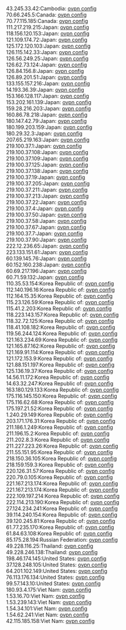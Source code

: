 43.245.33.42:Cambodia: [ovpn config](vpn/43_245_33_42.ovpn)  
70.66.245.5:Canada: [ovpn config](vpn/70_66_245_5.ovpn)  
70.77.115.185:Canada: [ovpn config](vpn/70_77_115_185.ovpn)  
111.217.219.215:Japan: [ovpn config](vpn/111_217_219_215.ovpn)  
118.156.120.153:Japan: [ovpn config](vpn/118_156_120_153.ovpn)  
121.109.174.72:Japan: [ovpn config](vpn/121_109_174_72.ovpn)  
125.172.120.103:Japan: [ovpn config](vpn/125_172_120_103.ovpn)  
126.115.142.33:Japan: [ovpn config](vpn/126_115_142_33.ovpn)  
126.56.249.25:Japan: [ovpn config](vpn/126_56_249_25.ovpn)  
126.62.73.124:Japan: [ovpn config](vpn/126_62_73_124.ovpn)  
126.84.156.8:Japan: [ovpn config](vpn/126_84_156_8.ovpn)  
126.89.201.51:Japan: [ovpn config](vpn/126_89_201_51.ovpn)  
133.155.157.216:Japan: [ovpn config](vpn/133_155_157_216.ovpn)  
14.193.36.39:Japan: [ovpn config](vpn/14_193_36_39.ovpn)  
153.166.128.117:Japan: [ovpn config](vpn/153_166_128_117.ovpn)  
153.202.161.139:Japan: [ovpn config](vpn/153_202_161_139.ovpn)  
159.28.216.203:Japan: [ovpn config](vpn/159_28_216_203.ovpn)  
160.86.78.218:Japan: [ovpn config](vpn/160_86_78_218.ovpn)  
180.147.42.79:Japan: [ovpn config](vpn/180_147_42_79.ovpn)  
180.199.203.159:Japan: [ovpn config](vpn/180_199_203_159.ovpn)  
180.29.32.3:Japan: [ovpn config](vpn/180_29_32_3.ovpn)  
207.65.219.163:Japan: [ovpn config](vpn/207_65_219_163.ovpn)  
219.100.37.1:Japan: [ovpn config](vpn/219_100_37_1.ovpn)  
219.100.37.108:Japan: [ovpn config](vpn/219_100_37_108.ovpn)  
219.100.37.109:Japan: [ovpn config](vpn/219_100_37_109.ovpn)  
219.100.37.125:Japan: [ovpn config](vpn/219_100_37_125.ovpn)  
219.100.37.138:Japan: [ovpn config](vpn/219_100_37_138.ovpn)  
219.100.37.19:Japan: [ovpn config](vpn/219_100_37_19.ovpn)  
219.100.37.205:Japan: [ovpn config](vpn/219_100_37_205.ovpn)  
219.100.37.211:Japan: [ovpn config](vpn/219_100_37_211.ovpn)  
219.100.37.213:Japan: [ovpn config](vpn/219_100_37_213.ovpn)  
219.100.37.22:Japan: [ovpn config](vpn/219_100_37_22.ovpn)  
219.100.37.4:Japan: [ovpn config](vpn/219_100_37_4.ovpn)  
219.100.37.50:Japan: [ovpn config](vpn/219_100_37_50.ovpn)  
219.100.37.58:Japan: [ovpn config](vpn/219_100_37_58.ovpn)  
219.100.37.67:Japan: [ovpn config](vpn/219_100_37_67.ovpn)  
219.100.37.7:Japan: [ovpn config](vpn/219_100_37_7.ovpn)  
219.100.37.90:Japan: [ovpn config](vpn/219_100_37_90.ovpn)  
222.12.236.65:Japan: [ovpn config](vpn/222_12_236_65.ovpn)  
223.133.151.61:Japan: [ovpn config](vpn/223_133_151_61.ovpn)  
60.139.145.76:Japan: [ovpn config](vpn/60_139_145_76.ovpn)  
60.152.160.238:Japan: [ovpn config](vpn/60_152_160_238.ovpn)  
60.69.217.196:Japan: [ovpn config](vpn/60_69_217_196.ovpn)  
60.71.59.132:Japan: [ovpn config](vpn/60_71_59_132.ovpn)  
110.35.53.154:Korea Republic of: [ovpn config](vpn/110_35_53_154.ovpn)  
112.140.196.16:Korea Republic of: [ovpn config](vpn/112_140_196_16.ovpn)  
112.164.15.35:Korea Republic of: [ovpn config](vpn/112_164_15_35.ovpn)  
115.23.126.59:Korea Republic of: [ovpn config](vpn/115_23_126_59.ovpn)  
115.41.2.203:Korea Republic of: [ovpn config](vpn/115_41_2_203.ovpn)  
118.223.143.157:Korea Republic of: [ovpn config](vpn/118_223_143_157.ovpn)  
118.32.72.125:Korea Republic of: [ovpn config](vpn/118_32_72_125.ovpn)  
118.41.108.182:Korea Republic of: [ovpn config](vpn/118_41_108_182.ovpn)  
119.56.244.124:Korea Republic of: [ovpn config](vpn/119_56_244_124.ovpn)  
121.163.234.69:Korea Republic of: [ovpn config](vpn/121_163_234_69.ovpn)  
121.165.87.162:Korea Republic of: [ovpn config](vpn/121_165_87_162.ovpn)  
121.169.91.114:Korea Republic of: [ovpn config](vpn/121_169_91_114.ovpn)  
121.172.153.9:Korea Republic of: [ovpn config](vpn/121_172_153_9.ovpn)  
121.88.151.197:Korea Republic of: [ovpn config](vpn/121_88_151_197.ovpn)  
125.136.19.37:Korea Republic of: [ovpn config](vpn/125_136_19_37.ovpn)  
14.56.11.172:Korea Republic of: [ovpn config](vpn/14_56_11_172.ovpn)  
14.63.32.247:Korea Republic of: [ovpn config](vpn/14_63_32_247.ovpn)  
163.180.129.133:Korea Republic of: [ovpn config](vpn/163_180_129_133.ovpn)  
175.116.145.150:Korea Republic of: [ovpn config](vpn/175_116_145_150.ovpn)  
175.116.62.68:Korea Republic of: [ovpn config](vpn/175_116_62_68.ovpn)  
175.197.21.52:Korea Republic of: [ovpn config](vpn/175_197_21_52.ovpn)  
1.240.29.149:Korea Republic of: [ovpn config](vpn/1_240_29_149.ovpn)  
203.171.176.31:Korea Republic of: [ovpn config](vpn/203_171_176_31.ovpn)  
211.186.1.249:Korea Republic of: [ovpn config](vpn/211_186_1_249.ovpn)  
211.196.15.2:Korea Republic of: [ovpn config](vpn/211_196_15_2.ovpn)  
211.202.8.3:Korea Republic of: [ovpn config](vpn/211_202_8_3.ovpn)  
211.227.223.26:Korea Republic of: [ovpn config](vpn/211_227_223_26.ovpn)  
211.55.151.95:Korea Republic of: [ovpn config](vpn/211_55_151_95.ovpn)  
218.150.36.105:Korea Republic of: [ovpn config](vpn/218_150_36_105.ovpn)  
218.159.159.3:Korea Republic of: [ovpn config](vpn/218_159_159_3.ovpn)  
220.126.31.57:Korea Republic of: [ovpn config](vpn/220_126_31_57.ovpn)  
220.79.0.105:Korea Republic of: [ovpn config](vpn/220_79_0_105.ovpn)  
221.167.213.174:Korea Republic of: [ovpn config](vpn/221_167_213_174.ovpn)  
221.167.213.174:Korea Republic of: [ovpn config](vpn/221_167_213_174.ovpn)  
222.109.197.214:Korea Republic of: [ovpn config](vpn/222_109_197_214.ovpn)  
222.114.213.190:Korea Republic of: [ovpn config](vpn/222_114_213_190.ovpn)  
27.124.234.241:Korea Republic of: [ovpn config](vpn/27_124_234_241.ovpn)  
39.114.240.154:Korea Republic of: [ovpn config](vpn/39_114_240_154.ovpn)  
39.120.245.81:Korea Republic of: [ovpn config](vpn/39_120_245_81.ovpn)  
61.77.235.170:Korea Republic of: [ovpn config](vpn/61_77_235_170.ovpn)  
61.84.63.108:Korea Republic of: [ovpn config](vpn/61_84_63_108.ovpn)  
85.175.28.194:Russian Federation: [ovpn config](vpn/85_175_28_194.ovpn)  
49.228.116.25:Thailand: [ovpn config](vpn/49_228_116_25.ovpn)  
49.228.246.138:Thailand: [ovpn config](vpn/49_228_246_138.ovpn)  
198.46.174.145:United States: [ovpn config](vpn/198_46_174_145.ovpn)  
37.128.248.105:United States: [ovpn config](vpn/37_128_248_105.ovpn)  
64.201.102.149:United States: [ovpn config](vpn/64_201_102_149.ovpn)  
76.113.176.134:United States: [ovpn config](vpn/76_113_176_134.ovpn)  
99.57.143.10:United States: [ovpn config](vpn/99_57_143_10.ovpn)  
180.93.4.175:Viet Nam: [ovpn config](vpn/180_93_4_175.ovpn)  
1.53.16.70:Viet Nam: [ovpn config](vpn/1_53_16_70.ovpn)  
1.53.239.143:Viet Nam: [ovpn config](vpn/1_53_239_143.ovpn)  
1.54.34.101:Viet Nam: [ovpn config](vpn/1_54_34_101.ovpn)  
1.54.62.241:Viet Nam: [ovpn config](vpn/1_54_62_241.ovpn)  
42.115.185.158:Viet Nam: [ovpn config](vpn/42_115_185_158.ovpn)  
